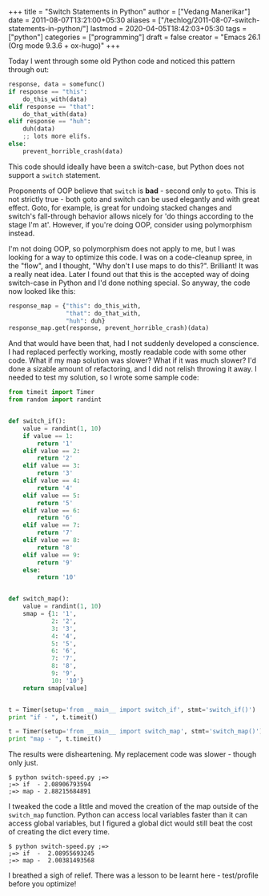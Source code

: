 +++
title = "Switch Statements in Python"
author = ["Vedang Manerikar"]
date = 2011-08-07T13:21:00+05:30
aliases = ["/techlog/2011-08-07-switch-statements-in-python/"]
lastmod = 2020-04-05T18:42:03+05:30
tags = ["python"]
categories = ["programming"]
draft = false
creator = "Emacs 26.1 (Org mode 9.3.6 + ox-hugo)"
+++

Today I went through some old Python code and noticed this pattern
through out:

```python
response, data = somefunc()
if response == "this":
    do_this_with(data)
elif response == "that":
    do_that_with(data)
elif response == "huh":
    duh(data)
    ;; lots more elifs.
else:
    prevent_horrible_crash(data)
```

This code should ideally have been a switch-case, but Python does not
support a `switch` statement.

<!--more-->

Proponents of OOP believe that `switch` is **bad** - second only to
`goto`. This is not strictly true - both goto and switch can be used
elegantly and with great effect. Goto, for example, is great for
undoing stacked changes and switch's fall-through behavior allows
nicely for 'do things according to the stage I'm at'. However, if
you're doing OOP, consider using polymorphism instead.

I'm not doing OOP, so polymorphism does not apply to me, but I was
looking for a way to optimize this code. I was on a code-cleanup
spree, in the "flow", and I thought, "Why don't I use maps to do
this?". Brilliant! It was a really neat idea. Later I found out that
this is the accepted way of doing switch-case in Python and I'd done
nothing special. So anyway, the code now looked like this:

```python
response_map = {"this": do_this_with,
                "that": do_that_with,
                "huh": duh}
response_map.get(response, prevent_horrible_crash)(data)
```

And that would have been that, had I not suddenly developed a
conscience. I had replaced perfectly working, mostly readable code
with some other code. What if my map solution was slower? What if it
was <span class="underline">much slower</span>? I'd done a sizable amount of refactoring, and I did
not relish throwing it away. I needed to test my solution, so I wrote
some sample code:

```python
from timeit import Timer
from random import randint


def switch_if():
    value = randint(1, 10)
    if value == 1:
        return '1'
    elif value == 2:
        return '2'
    elif value == 3:
        return '3'
    elif value == 4:
        return '4'
    elif value == 5:
        return '5'
    elif value == 6:
        return '6'
    elif value == 7:
        return '7'
    elif value == 8:
        return '8'
    elif value == 9:
        return '9'
    else:
        return '10'


def switch_map():
    value = randint(1, 10)
    smap = {1: '1',
            2: '2',
            3: '3',
            4: '4',
            5: '5',
            6: '6',
            7: '7',
            8: '8',
            9: '9',
            10: '10'}
    return smap[value]


t = Timer(setup='from __main__ import switch_if', stmt='switch_if()')
print "if - ", t.timeit()

t = Timer(setup='from __main__ import switch_map', stmt='switch_map()')
print "map - ", t.timeit()
```

The results were disheartening. My replacement code was slower -
though only just.

```text
$ python switch-speed.py ;=>
;=> if  - 2.08906793594
;=> map - 2.88215684891
```

I tweaked the code a little and moved the creation of the map outside
of the `switch_map` function. Python can access local variables faster
than it can access global variables, but I figured a global dict would
still beat the cost of creating the dict every time.

```text
$ python switch-speed.py ;=>
;=> if  -  2.08955693245
;=> map -  2.00381493568
```

I breathed a sigh of relief. There was a lesson to be learnt here -
test/profile <span class="underline">before</span> you optimize!
